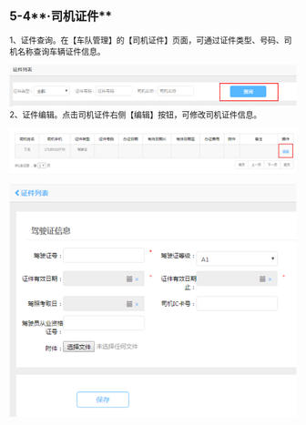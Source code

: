 ## 5-4**·司机证件**

1、证件查询。在【车队管理】的【司机证件】页面，可通过证件类型、号码、司机名称查询车辆证件信息。

![](/nassets/c4-4-1.png)2、证件编辑。点击司机证件右侧【编辑】按钮，可修改司机证件信息。

![](/nassets/c4-4-2.png)

![](/nassets/c4-4-3.png)

